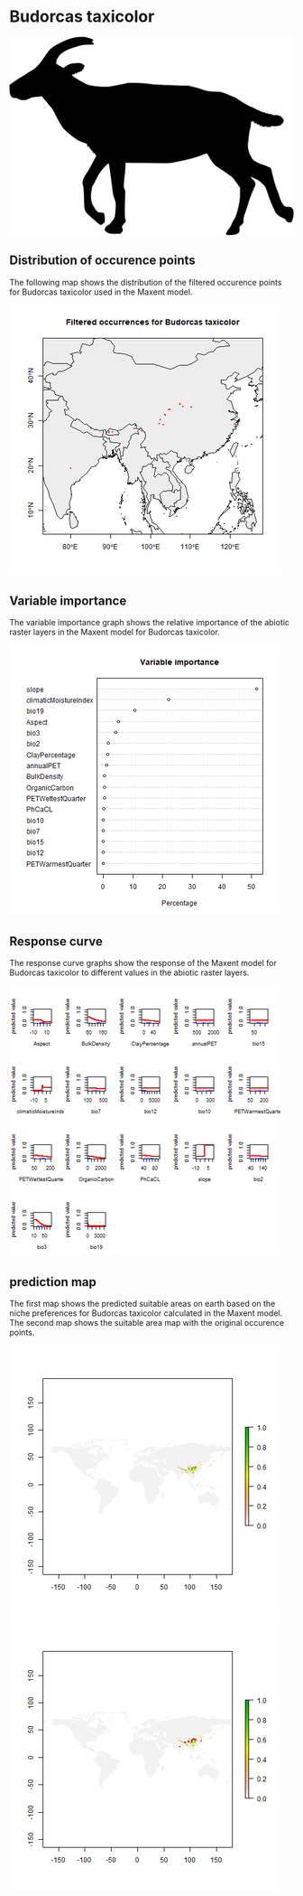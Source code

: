 # Budorcas taxicolor 

![](image_taxa.png) 

## Distribution of occurence points 
The following map shows the distribution of the filtered occurence points for Budorcas taxicolor used in the Maxent model. 

![](occurrences.png)
    
## Variable importance 
The variable importance graph shows the relative importance of the abiotic raster layers in the  Maxent model for Budorcas taxicolor. 

![](valid_maxent_variable_importance.png)
    
## Response curve 
The response curve graphs show the response of the Maxent model for Budorcas taxicolor to different values in the abiotic raster layers. 

![](valid_maxent_response_curve.png)
    
## prediction map 
The first map shows the predicted suitable areas on earth based on the niche preferences for Budorcas taxicolor calculated in the Maxent model. The second map shows the suitable area map with the original occurence points.

![](prediction_map.png)
![](prediction_occurence_map.png)
    
